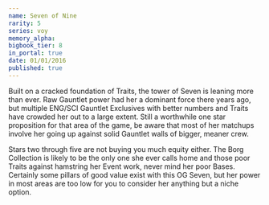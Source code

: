 ```yaml
---
name: Seven of Nine
rarity: 5
series: voy
memory_alpha:
bigbook_tier: 8
in_portal: true
date: 01/01/2016
published: true
---
```


Built on a cracked foundation of Traits, the tower of Seven is leaning more than ever. Raw Gauntlet power had her a dominant force there years ago, but multiple ENG/SCI Gauntlet Exclusives with better numbers and Traits have crowded her out to a large extent. Still a worthwhile one star proposition for that area of the game, be aware that most of her matchups involve her going up against solid Gauntlet walls of bigger, meaner crew. 

Stars two through five are not buying you much equity either. The Borg Collection is likely to be the only one she ever calls home and those poor Traits against hamstring her Event work, never mind her poor Bases. Certainly some pillars of good value exist with this OG Seven, but her power in most areas are too low for you to consider her anything but a niche option.

